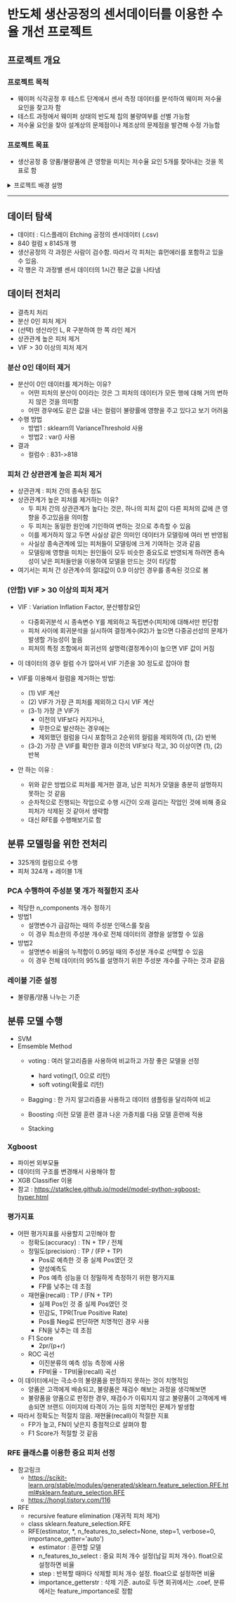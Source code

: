 # 반도체 생산공정의 센서데이터를 이용한 수율 개선 프로젝트

## 프로젝트 개요
### 프로젝트 목적
- 웨이퍼 식각공정 후 테스트 단계에서 센서 측정 데이터를 분석하여 웨이퍼 저수율 요인을 찾고자 함
- 테스트 과정에서 웨이퍼 상태의 반도체 칩의 불량여부를 선별 가능함
- 저수율 요인을 찾아 설계상의 문제점이나 제조상의 문제점을 발견해 수정 가능함

### 프로젝트 목표
- 생산공정 중 양품/불량품에 큰 영향을 미치는 저수율 요인 5개를 찾아내는 것을 목표로 함
<details>
<summary> 프로젝트 배경 설명</summary>
<div markdown="1">       

### 웨이퍼 식각 공정
- TFT(박막트랜지스터)의 회로 패턴을 만들기 위해 웨이퍼의 필요한 부분만 남기고 불필요한 부분은 깎아내는 공정
- 반도체 8대 공정 중 4번째 공정으로, 공정 중 불량율이 발생할 확률이 높아 반도체 수율에 가장 큰 영향을 미침

### 저수율 웨이퍼가 발생하는 원인
- 반도체 공정의 각 프로세서에서 레시피(온도,압력,가공 시간 등)대로 작업이 이루어지지 않아서 저수율 웨이퍼가 발생함

### 저수율 요인 파악의 필요성
- 공정 중 저수율 요인을 찾아내면 해당 프로세서의 집중적인 관리를 통해 고수율 웨이퍼의 생산효율을 극대화 할 수 있음
- 최적의 Etching 공정 레시피를 제공하고자 함

</div>
</details>



---
## 데이터 탐색
- 데이터 : 디스플레이 Etching 공정의 센서데이터 (.csv)
- 840 컬럼 x 8145개 행
- 생산공정의 각 과정은 사람이 검수함. 따라서 각 피처는 휴먼에러를 포함하고 있을 수 있음.
- 각 행은 각 과정별 센서 데이터의 1시간 평균 값을 나타냄

## 데이터 전처리
- 결측치 처리
- 분산 0인 피처 제거
- (선택) 생산라인 L, R 구분하여 한 쪽 라인 제거
- 상관관계 높은 피처 제거
- VIF > 30 이상의 피처 제거

### 분산 0인 데이터 제거
- 분산이 0인 데이터를 제거하는 이유?
    - 어떤 피처의 분산이 0이라는 것은 그 피처의 데이터가 모든 행에 대해 거의 변하지 않은 것을 의미함
    - 어떤 경우에도 같은 값을 내는 컬럼이 불량률에 영향을 주고 있다고 보기 어려움
- 수행 방법
    - 방법1 : sklearn의 VarianceThreshold 사용
    - 방법2 : var() 사용
- 결과
    - 컬럼수 : 831->818


### 피처 간 상관관계 높은 피처 제거
- 상관관계 : 피처 간의 종속된 정도
- 상관관계가 높은 피처를 제거하는 이유?
    - 두 피처 간의 상관관계가 높다는 것은, 하나의 피처 값이 다른 피처의 값에 큰 영향을 주고있음을 의미함
    - 두 피처는 동일한 원인에 기인하여 변하는 것으로 추측할 수 있음
    - 이를 제거하지 않고 두면 사실상 같은 의미인 데이터가 모델링에 여러 번 반영됨
    - 사실상 종속관계에 있는 피처들이 모델링에 크게 기여하는 것과 같음
    - 모델링에 영향을 미치는 원인들이 모두 비슷한 중요도로 반영되게 하려면 종속성이 낮은 피처들만을 이용하여 모델을 만드는 것이 타당함
- 여기서는 피처 간 상관계수의 절대값이 0.9 이상인 경우를 종속된 것으로 봄

### (안함) VIF > 30 이상의 피처 제거
- VIF : Variation Inflation Factor, 분산팽창요인
    - 다중회귀분석 시 종속변수 Y를 제외하고 독립변수(피처)에 대해서만 판단함
    - 피처 사이에 회귀분석을 실시하여 결정계수(R2)가 높으면 다중공선성의 문제가 발생할 가능성이 높음
    - 피처의 특정 조합에서 회귀선의 설명력(결정계수)이 높으면 VIF 값이 커짐

- 이 데이터의 경우 컬럼 수가 많아서 VIF 기준을 30 정도로 잡아야 함
- VIF를 이용해서 컬럼을 제거하는 방법:
    - (1) VIF 계산
    - (2) VIF가 가장 큰 피처를 제외하고 다시 VIF 계산
    - (3-1) 가장 큰 VIF가
        - 이전의 VIF보다 커지거나, 
        - 무한으로 발산하는 경우에는
        - 제외했던 컬럼을 다시 포함하고 2순위의 컬럼을 제외하여 (1), (2) 반복
    - (3-2) 가장 큰 VIF를 확인한 결과 이전의 VIF보다 작고, 30 이상이면 (1), (2) 반복

- 안 하는 이유 :
    - 위와 같은 방법으로 피처를 제거한 결과, 남은 피처가 모델을 충분히 설명하지 못하는 것 같음
    - 순차적으로 진행되는 작업으로 수행 시간이 오래 걸리는 작업인 것에 비해 중요 피처가 삭제된 것 같아서 생략함
    - 대신 RFE를 수행해보기로 함
    
## 분류 모델링을 위한 전처리
- 325개의 컬럼으로 수행
- 피처 324개 + 레이블 1개

### PCA 수행하여 주성분 몇 개가 적절한지 조사
- 적당한 n_components 개수 정하기
- 방법1
    - 설명변수가 급감하는 때의 주성분 인덱스를 찾음
    - 이 경우 최소한의 주성분 개수로 전체 데이터의 경향을 설명할 수 있음
- 방법2
    - 설명변수 비율의 누적합이 0.95일 때의 주성분 개수로 선택할 수 있음
    - 이 경우 전체 데이터의 95%를 설명하기 위한 주성분 개수를 구하는 것과 같음
    
### 레이블 기준 설정
- 불량품/양품 나누는 기준


## 분류 모델 수행
- SVM
- Emsemble Method
    - voting : 여러 알고리즘을 사용하여 비교하고 가장 좋은 모델을 선정
        - hard voting(1, 0으로 리턴)
        - soft voting(확률로 리턴)
    - Bagging : 한 가지 알고리즘을 사용하고 데이터 샘플링을 달리하여 비교
    
    - Boosting :이전 모델 훈련 결과 나온 가중치를 다음 모델 훈련에 적용
    - Stacking
    
    
### Xgboost
- 파이썬 외부모듈
- 데이터의 구조를 변경해서 사용해야 함
- XGB Classifier 이용
- 참고 : https://statkclee.github.io/model/model-python-xgboost-hyper.html

### 평가지표
- 어떤 평가지표를 사용할지 고민해야 함
    - 정확도(accuracy) : TN + TP / 전체
    - 정밀도(precision) : TP / (FP + TP)
        - Pos로 예측한 것 중 실제 Pos였던 것
        - 양성예측도
        - Pos 예측 성능을 더 정밀하게 측정하기 위한 평가지표
        - FP를 낮추는 데 초점
    - 재현율(recall) : TP / (FN + TP)
        - 실제 Pos인 것 중 실제 Pos였던 것
        - 민감도, TPR(True Positive Rate)
        - Pos를 Neg로 판단하면 치명적인 경우 사용
        - FN을 낮추는 데 초점
    - F1 Score
        -  2pr/(p+r)
    - ROC 곡선
        - 이진분류의 예측 성능 측정에 사용
        - FP비율 - TP비율(recall) 곡선
- 이 데이터에서는 극소수의 불량품을 판정하지 못하는 것이 치명적임
    - 양품은 고객에게 배송되고, 불량품은 재검수 해보는 과정을 생각해보면
    - 불량품을 양품으로 판정한 경우, 재검수가 이뤄지지 않고 불량품이 고객에게 배송되면 브랜드 이미지에 타격이 가는 등의 치명적인 문제가 발생함
- 따라서 정확도는 적절치 않음. 재현율(recall)이 적절한 지표
    - FP가 높고, FN이 낮은지 중점적으로 살펴야 함
    - F1 Score가 적절할 것 같음

### RFE 클래스를 이용한 중요 피처 선정
- 참고링크
    - https://scikit-learn.org/stable/modules/generated/sklearn.feature_selection.RFE.html#sklearn.feature_selection.RFE
    - https://hongl.tistory.com/116
- RFE
    - recursive feature elimination (재귀적 피처 제거)
    - class sklearn.feature_selection.RFE
    - RFE(estimator, *, n_features_to_select=None, step=1, verbose=0, importance_getter='auto')
        - estimator : 훈련할 모델
        - n_features_to_select : 중요 피처 개수 설정(남길 피처 개수). float으로 설정하면 비율
        - step : 반복할 때마다 삭제할 피처 개수 설정. float으로 설정하면 비율
        - importance_getterstr : 삭제 기준. auto로 두면 회귀에서는 .coef, 분류에서는 feature_importance로 정함
